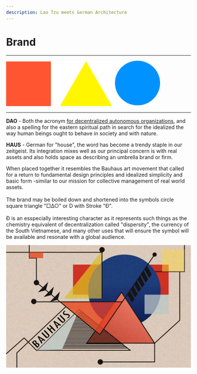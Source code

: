 ```yaml
---
description: Lao Tzu meets German Architecture
---
```


# Brand

****

![](../.gitbook/assets/logo.png)

****

**DAO** - Both the acronym [for decentralized autonomous organizations](https://en.wikipedia.org/wiki/Decentralized\_autonomous\_organization), and also a spelling for the eastern spiritual path in search for the idealized the way human beings ought to behave in society and with nature.

**HAUS** - German for "house", the word has become a trendy staple in our zeitgeist. Its integration mixes well as our principal concern is with real assets and also holds space as describing an umbrella brand or firm.

When placed together it resembles the Bauhaus art movement that called for a return to fundamental design principles and idealized simplicity and basic form -similar to our mission for collective management of real world assets.\
\
The brand may be boiled down and shortened into the symbols circle square triangle "□∆○" or D with Stroke "Đ".\
\
Đ is an esspecially interesting character as it represents such things as the chemistry equivalent of decentralization called "dispersity", the currency of the South Vietnamese, and many other uses that will ensure the symbol will be available and resonate with a global audience.

![](<../.gitbook/assets/image (2).png>)
